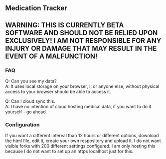 ## Medication Tracker

## WARNING: THIS IS CURRENTLY BETA SOFTWARE AND SHOULD NOT BE RELIED UPON EXCLUSIVELY! I AM NOT RESPONSIBLE FOR ANY INJURY OR DAMAGE THAT MAY RESULT IN THE EVENT OF A MALFUNCTION! 

### FAQ
Q: Can you see my data?  
A: It uses local storage on your browser, I, or anyone else, without physical access to your browser should be able to access it. 

Q: Can I cloud sync this.  
A: I have no intention of cloud hosting medical data, if you want to do it yourself - go ahead. 

### Configuration
If you want a different interval than 12 hours or different options, download the html file, edit it, create your own respository and upload it. I do not want visible forks with 200 different settings configured. I am only hosting this because I do not want to set up an https localhost just for this. 
